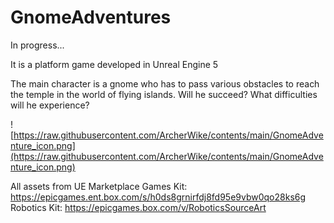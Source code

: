 # GnomeAdventures

In progress...

It is a platform game developed in Unreal Engine 5

The main character is a gnome who has to pass various obstacles to reach the temple in the world of flying islands. Will he succeed? What difficulties will he experience?

![https://raw.githubusercontent.com/ArcherWike/contents/main/GnomeAdventure_icon.png](https://raw.githubusercontent.com/ArcherWike/contents/main/GnomeAdventure_icon.png)

All assets from UE Marketplace
Games Kit: https://epicgames.ent.box.com/s/h0ds8grnirfdj8fd95e9vbw0qo28ks6g
Robotics Kit: https://epicgames.box.com/v/RoboticsSourceArt